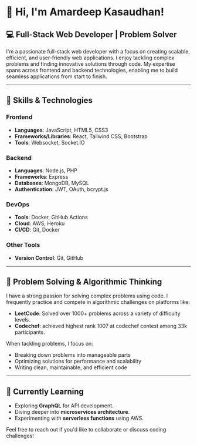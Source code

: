 # 👋 Hi, I'm Amardeep Kasaudhan!

## 💻 Full-Stack Web Developer | Problem Solver

I'm a passionate full-stack web developer with a focus on creating scalable, efficient, and user-friendly web applications. I enjoy tackling complex problems and finding innovative solutions through code. My expertise spans across frontend and backend technologies, enabling me to build seamless applications from start to finish.

---

## 🚀 Skills & Technologies

### **Frontend**
- **Languages**: JavaScript, HTML5, CSS3
- **Frameworks/Libraries**: React, Tailwind CSS, Bootstrap
- **Tools**: Websocket, Socket.IO

### **Backend**
- **Languages**: Node.js, PHP
- **Frameworks**: Express
- **Databases**: MongoDB, MySQL
- **Authentication**: JWT, OAuth, bcrypt.js

### **DevOps**
- **Tools**: Docker, GitHub Actions
- **Cloud**: AWS, Heroku
- **CI/CD**: Git, Docker

### **Other Tools**
- **Version Control**: Git, GitHub

---

## 🧠 Problem Solving & Algorithmic Thinking

I have a strong passion for solving complex problems using code. I frequently practice and compete in algorithmic challenges on platforms like:

- **LeetCode**: Solved over 1000+ problems across a variety of difficulty levels.
- **Codechef**: achieved highest rank 1007 at codechef contest among 33k participants.

When tackling problems, I focus on:
- Breaking down problems into manageable parts
- Optimizing solutions for performance and scalability
- Writing clean, maintainable, and efficient code

---

## 🌱 Currently Learning
- Exploring **GraphQL** for API development.
- Diving deeper into **microservices architecture**.
- Experimenting with **serverless functions** using AWS.

Feel free to reach out if you'd like to collaborate or discuss coding challenges!
